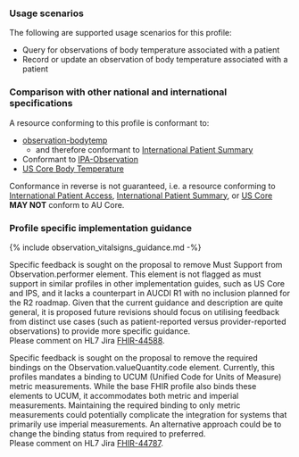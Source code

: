 ### Usage scenarios

The following are supported usage scenarios for this profile:

- Query for observations of body temperature associated with a patient
- Record or update an observation of body temperature associated with a patient


### Comparison with other national and international specifications

A resource conforming to this profile is conformant to:
- [observation-bodytemp](http://hl7.org/fhir/R4/observation-bodytemp.html)
  - and therefore conformant to [International Patient Summary](http://build.fhir.org/ig/HL7/fhir-ips)
- Conformant to [IPA-Observation](https://build.fhir.org/ig/HL7/fhir-ipa/StructureDefinition-ipa-observation.html)
- [US Core Body Temperature](http://hl7.org/fhir/us/core/StructureDefinition/us-core-body-temperature)

Conformance in reverse is not guaranteed, i.e. a resource conforming to [International Patient Access](https://build.fhir.org/ig/HL7/fhir-ipa), [International Patient Summary](http://build.fhir.org/ig/HL7/fhir-ips), or [US Core](http://hl7.org/fhir/us/core) **MAY NOT** conform to AU Core.


### Profile specific implementation guidance
{% include observation_vitalsigns_guidance.md -%}

<p class="request-for-feedback">Specific feedback is sought on the proposal to remove Must Support from Observation.performer element. This element is not flagged as must support in similar profiles in other implementation guides, such as US Core and IPS, and it lacks a counterpart in AUCDI R1 with no inclusion planned for the R2 roadmap. Given that the current guidance and description are quite general, it is proposed future revisions should focus on utilising feedback from distinct use cases (such as patient-reported versus provider-reported observations) to provide more specific guidance.<br/>Please comment on HL7 Jira <a href="https://jira.hl7.org/browse/FHIR-44588">FHIR-44588</a>.</p>

<p class="request-for-feedback">Specific feedback is sought on the proposal to remove the required bindings on the Observation.valueQuantity.code element. Currently, this profiles mandates a binding to UCUM (Unified Code for Units of Measure) metric measurements. While the base FHIR profile also binds these elements to UCUM, it accommodates both metric and imperial measurements. Maintaining the required binding to only metric measurements could potentially complicate the integration for systems that primarily use imperial measurements. An alternative approach could be to change the binding status from required to preferred.<br/>Please comment on HL7 Jira <a href="https://jira.hl7.org/browse/FHIR-44787">FHIR-44787</a>.</p>
